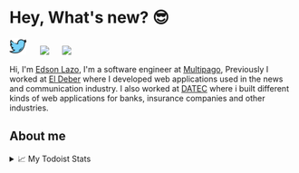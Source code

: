 # Hey, What's new? 😎

<p align="left">
<a href="https://twitter.com/edsonlazo" target="_blank"><img height="30" src="https://raw.githubusercontent.com/edsonlazo/edsonlazo/main/resources/png/twitter.png?raw=true"></a>&nbsp;&nbsp;&nbsp;&nbsp;&nbsp;
<a href="https://www.linkedin.com/in/edsonlazo/" target="_blank"><img height="30" src="https://raw.githubusercontent.com/edsonlazo/edsonlazo/main/resources/linkedin.png?raw=true"></a>&nbsp;&nbsp;&nbsp;&nbsp;&nbsp;
<a href="https://edsonlazo.dev" target="_blank"><img height="30" src="https://raw.githubusercontent.com/edsonlazo/edsonlazo/main/resources/website.png?raw=true"></a>&nbsp;&nbsp;&nbsp;&nbsp;&nbsp;
</p>

Hi, I'm [Edson Lazo](https://edsonlazo.dev), I'm a software engineer at [Multipago](https://Multipago.com), Previously I worked at [El Deber](https://eldeber.com.bo) where I developed web applications used in the news and communication industry. I also worked at [DATEC](https://datec.com.bo) where i built different kinds of web applications for banks, insurance companies and other industries.

## About me

<details>
    <summary>📈 My Todoist Stats</summary>
    <!-- TODO-IST:START -->
🏆  4,286 Karma Points           
🌸  Completed 0 tasks today           
🗓  Completed 0 tasks this week           
✅  Completed 182 tasks so far           
⏳  Longest streak is 3 days
<!-- TODO-IST:END -->
</details>
